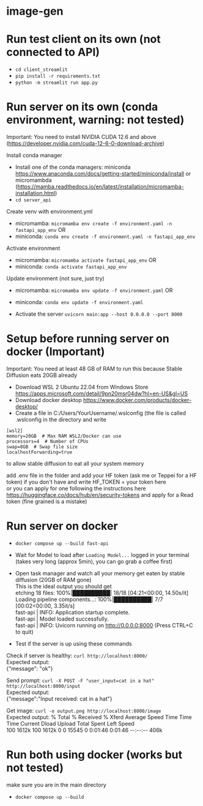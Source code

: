 # image-gen

# Run test client on its own (not connected to API)
- `cd client_streamlit`
- `pip install -r requirements.txt`
- `python -m streamlit run app.py`

# Run server on its own (conda environment, warning: not tested)
Important: You need to install NVIDIA CUDA 12.6 and above (https://developer.nvidia.com/cuda-12-6-0-download-archive)

Install conda manager
- Install one of the conda managers: miniconda https://www.anaconda.com/docs/getting-started/miniconda/install or micromambda (https://mamba.readthedocs.io/en/latest/installation/micromamba-installation.html)
- `cd server_api`

Create venv with environment.yml
- micromamba: `micromamba env create -f environment.yaml -n fastapi_app_env` OR
- miniconda: `conda env create -f environment.yaml -n fastapi_app_env`

Activate environment
- micromamba: `micromamba activate fastapi_app_env` OR
- miniconda: `conda activate fastapi_app_env`

Update environment (not sure, just try)
- micromamba: `micromamba env update -f environment.yaml` OR
- miniconda: `conda env update -f environment.yaml`

- Activate the server
`uvicorn main:app --host 0.0.0.0 --port 8000`

# Setup before running server on docker (Important)
Important: You need at least 48 GB of RAM to run this because Stable Diffusion eats 20GB already

- Download WSL 2 Ubuntu 22.04 from Windows Store https://apps.microsoft.com/detail/9pn20msr04dw?hl=en-US&gl=US
- Download docker desktop https://www.docker.com/products/docker-desktop/
- Create a file in C:/Users/YourUsername/.wslconfig (the file is called .wslconfig in the directory and write

`[wsl2]`    
`memory=20GB  # Max RAM WSL2/Docker can use`    
`processors=4  # Number of CPUs`    
`swap=8GB  # Swap file size`    
`localhostForwarding=true`    

to allow stable diffusion to eat all your system memory  

add .env file in the folder and add your HF token (ask me or Teppei for a HF token) if you don't have and write HF_TOKEN = your token here  
or you can apply for one following the instructions here https://huggingface.co/docs/hub/en/security-tokens and apply for a Read token (fine grained is a mistake)  

# Run server on docker
- `docker compose up --build fast-api`  
- Wait for Model to load after `Loading Model...` logged in your terminal  (takes very long (approx 5min), you can go grab a coffee first)  
- Open task manager and watch all your memory get eaten by stable diffusion (20GB of RAM gone)  
This is the ideal output you should get  
etching 18 files: 100%|██████████| 18/18 [04:21<00:00, 14.50s/it]  
Loading pipeline components...: 100%|██████████| 7/7 [00:02<00:00,  3.35it/s]  
fast-api       | INFO:     Application startup complete.  
fast-api       | Model loaded successfully.  
fast-api       | INFO:     Uvicorn running on http://0.0.0.0:8000 (Press CTRL+C to quit)  

- Test if the server is up using these commands

Check if server is healthy: `curl http://localhost:8000/`    
Expected output:  
{"message": "ok"}  

Send prompt: `curl -X POST -F "user_input=cat in a hat" http://localhost:8000/input`    
Expected output:  
{"message":"Input received: cat in a hat"}  

Get image: `curl -o output.png http://localhost:8000/image`     
Expected output:
% Total    % Received % Xferd  Average Speed   Time    Time     Time  Current
                                 Dload  Upload   Total   Spent    Left  Speed  
100 1612k  100 1612k    0     0  15545      0  0:01:46  0:01:46 --:--:--  406k 

# Run both using docker (works but not tested)
make sure you are in the main directory
- `docker compose up --build`

